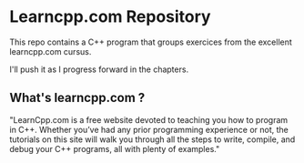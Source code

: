# Learncpp.com Repository

This repo contains a C++ program that groups exercices from the excellent learncpp.com cursus.

I'll push it as I progress forward in the chapters.

## What's learncpp.com ? 

"LearnCpp.com is a free website devoted to teaching you how to program in C++. Whether you’ve had any prior programming experience or not, the tutorials on this site will walk you through all the steps to write, compile, and debug your C++ programs, all with plenty of examples."

